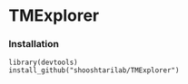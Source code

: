 # TMExplorer

### Installation
``` 
library(devtools)
install_github("shooshtarilab/TMExplorer")
```
